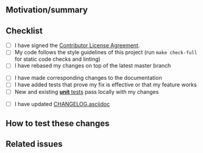 <!-- Thanks for sending a pull request!

If this is your first contribution, please review and sign our contributor agreement -
https://www.elastic.co/contributor-agreement.

A few suggestions about filling out this PR:

1. Use a descriptive title for the PR.
2. If this pull request is work in progress, create a draft PR instead of prefixing the title with WIP.
3. Please label this PR with at least one of the following labels, depending on the scope of your change:
- bug fix
- breaking change
4. Remove those recommended/optional sections if you don't need them.
5. Submit the pull request: Push your local changes to your forked copy of the repository and submit a pull request (https://help.github.com/articles/using-pull-requests).
6. Please be patient. We might not be able to review your code as fast as we would like to, but we'll do our best to dedicate to it the attention it deserves. Your effort is much appreciated!

See also https://github.com/elastic/apm-server/blob/master/CONTRIBUTING.md for more tips on contributing.
-->

## Motivation/summary
<!--
Please explain the motivation behind this PR, along with a summary of the major changes involved. Replace this comment with a description of what is being changed by this PR and why.

Major changes require a number of considerations including impact on:

* logging selector(s)
* metrics
* telemetry
* Elasticsearch Service (https://cloud.elastic.co)
* Elastic Cloud Enterprise (https://www.elastic.co/products/ece)
-->

## Checklist
<!--
Add a checklist of things that are required to be reviewed in order to have the PR approved
List here all the items you have verified BEFORE sending this PR. Please DO NOT remove any item, striking through those that do not apply. (Just in case, strikethrough uses two tildes. ~~Scratch this.~~)
-->
- [ ] I have signed the [Contributor License Agreement](https://www.elastic.co/contributor-agreement/).
- [ ] My code follows the style guidelines of this project (run `make check-full` for static code checks and linting)
- [ ] I have rebased my changes on top of the latest master branch
<!--
Update your local repository with the most recent code from the main repo, and rebase your branch on top of the latest master branch. We prefer your initial changes to be squashed into a single commit. Later, if we ask you to make changes, add them as separate commits. This makes them easier to review.
-->
- [ ] I have made corresponding changes to the documentation
- [ ] I have added tests that prove my fix is effective or that my feature works
- [ ] New and existing [**unit** tests](https://github.com/elastic/apm-server/blob/master/TESTING.md) pass locally with my changes
<!--
Run the test suite to make sure that nothing is broken. See https://github.com/elastic/apm-server/blob/master/TESTING.md for details.
-->
- [ ] I have updated [CHANGELOG.asciidoc](https://github.com/elastic/apm-server/blob/master/CHANGELOG.asciidoc)

## How to test these changes
<!--
Explain here how this PR will be tested by the reviewer: commands, dependencies, steps, etc.
-->

## Related issues
<!--
If this PR should close an issue, please add one of the magic keywords
(e.g. fixes) followed by the issue number. For more info see:
https://help.github.com/articles/closing-issues-using-keywords/
Examples:
- Closes #ISSUE_ID
- Relates #ISSUE_ID
- Requires #ISSUE_ID
- Supersedes #ISSUE_ID
-->
